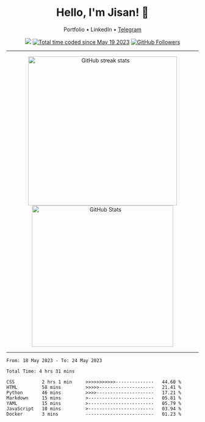 <!-- Jisan -->
<h1 align="center">Hello, I'm Jisan! 👋</h1>

<p align="center">
  Portfolio •
  LinkedIn •
  <a href="https://t.me/jisan09">Telegram</a>
</p>

<!-- Counts -->
<p align="center">
  <a href="https://hits.seeyoufarm.com"><img src="https://hits.seeyoufarm.com/api/count/incr/badge.svg?url=https%3A%2F%2Fgithub.com%2FJisan09&count_bg=%232F7BAF&title_bg=%23555555&icon=anaconda.svg&icon_color=%23E7E7E7&title=Account+Hits&edge_flat=false"/></a>
  <a href="https://wakatime.com/@59020bc3-9b8e-41db-b0cc-57a751565bc6"><img src="https://wakatime.com/badge/user/59020bc3-9b8e-41db-b0cc-57a751565bc6.svg?style=flat" alt="Total time coded since May 19 2023" /></a>
  <a href="https://github.com/jisan09?tab=followers"><img src="https://img.shields.io/github/followers/jisan09?logo=github" alt="GitHub Followers" /></a>
</p>

---

<!-- GitHub Stats -->
<p align="center">
  <img src="https://streak-stats.demolab.com/?user=jisan09&theme=transparent" alt="GitHub streak stats" width="390" />
  <img src="https://github-readme-stats.vercel.app/api?username=Jisan09&show_icons=true&theme=transparent&rank_icon=github&count_private=true" alt="GitHub Stats" width="370" /> 
</p>

---

<!--START_SECTION:waka-->

```text
From: 18 May 2023 - To: 24 May 2023

Total Time: 4 hrs 31 mins

CSS          2 hrs 1 min     >>>>>>>>>>>--------------   44.60 %
HTML         58 mins         >>>>>--------------------   21.41 %
Python       46 mins         >>>>---------------------   17.21 %
Markdown     15 mins         >------------------------   05.81 %
YAML         15 mins         >------------------------   05.79 %
JavaScript   10 mins         >------------------------   03.94 %
Docker       3 mins          -------------------------   01.23 %
```

<!--END_SECTION:waka-->
 
